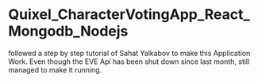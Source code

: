 # Quixel_CharacterVotingApp_React_Mongodb_Nodejs
followed a step by step tutorial of Sahat Yalkabov to make this Application Work.
Even though the EVE Api has been shut down since last month, still managed to make it running.  
